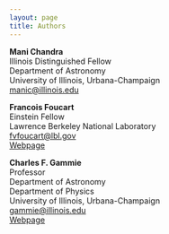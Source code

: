 ```yaml
---
layout: page
title: Authors
---
```


**Mani Chandra**<br>
Illinois Distinguished Fellow   
Department of Astronomy  
University of Illinois, Urbana-Champaign<br>
<manic@illinois.edu>

**Francois Foucart**<br>
Einstein Fellow  
Lawrence Berkeley National Laboratory<br>
<fvfoucart@lbl.gov><br>
[Webpage](https://sites.google.com/site/francoisfoucart/home)

**Charles F. Gammie**<br>
Professor  
Department of Astronomy  
Department of Physics  
University of Illinois, Urbana-Champaign<br> 
<gammie@illinois.edu><br>
[Webpage](http://rainman.astro.illinois.edu/gammie/)
